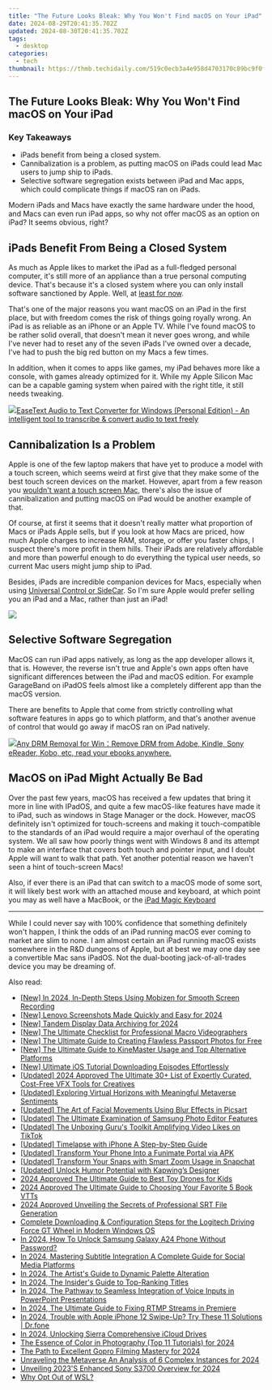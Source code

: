 ```yaml
---
title: "The Future Looks Bleak: Why You Won't Find macOS on Your iPad"
date: 2024-08-29T20:41:35.702Z
updated: 2024-08-30T20:41:35.702Z
tags:
  - desktop
categories:
  - tech
thumbnail: https://thmb.techidaily.com/519c0ecb3a4e958d4703170c89bc9f0f4e206bb0aa2219c94653cd1097dc9a0c.jpg
---
```


## The Future Looks Bleak: Why You Won't Find macOS on Your iPad

### Key Takeaways

* iPads benefit from being a closed system.
* Cannibalization is a problem, as putting macOS on iPads could lead Mac users to jump ship to iPads.
* Selective software segregation exists between iPad and Mac apps, which could complicate things if macOS ran on iPads.

 Modern iPads and Macs have exactly the same hardware under the hood, and Macs can even run iPad apps, so why not offer macOS as an option on iPad? It seems obvious, right?

##  iPads Benefit From Being a Closed System

 As much as Apple likes to market the iPad as a full-fledged personal computer, it's still more of an appliance than a true personal computing device. That's because it's a closed system where you can only install software sanctioned by Apple. Well, at [least for now](https://iphone-unlock.techidaily.com/in-2024-how-to-access-your-apple-iphone-15-when-you-forget-the-passcode-drfone-by-drfone-ios/).

 That's one of the major reasons you want macOS on an iPad in the first place, but with freedom comes the risk of things going royally wrong. An iPad is as reliable as an iPhone or an Apple TV. While I've found macOS to be rather solid overall, that doesn't mean it never goes wrong, and while I've never had to reset any of the seven iPads I've owned over a decade, I've had to push the big red button on my Macs a few times.

 In addition, when it comes to apps like games, my iPad behaves more like a console, with games already optimized for it. While my Apple Silicon Mac can be a capable gaming system when paired with the right title, it still needs tweaking.

<!-- affiliate ads begin -->
<a href="https://secure.2checkout.com/order/checkout.php?PRODS=40203538&QTY=1&AFFILIATE=108875&CART=1"><img src="https://secure.avangate.com/images/merchant/cc4b82e826b52ec41c810301548e8f48/products/audio-to-text-transcription-software.png" border="0">EaseText Audio to Text Converter for Windows (Personal Edition) - An intelligent tool to transcribe & convert audio to text freely </a>
<!-- affiliate ads end -->
##  Cannibalization Is a Problem

 Apple is one of the few laptop makers that have yet to produce a model with a touch screen, which seems weird at first give that they make some of the best touch screen devices on the market. However, apart from a few reason you [wouldn't want a touch screen Mac](https://facebook-videos.techidaily.com/faceless-watchers-of-fb-flashbacks/), there's also the issue of cannibalization and putting macOS on iPad would be another example of that.

 Of course, at first it seems that it doesn't really matter what proportion of Macs or iPads Apple sells, but if you look at how Macs are priced, how much Apple charges to increase RAM, storage, or offer you faster chips, I suspect there's more profit in them hills. Their iPads are relatively affordable and more than powerful enough to do everything the typical user needs, so current Mac users might jump ship to iPad.

 Besides, iPads are incredible companion devices for Macs, especially when using [Universal Control or SideCar](https://hardware-updates.techidaily.com/get-your-logitech-hd-webcam-c270-driver-for-latest-windows-versions/). So I'm sure Apple would prefer selling you an iPad and a Mac, rather than just an iPad!

<!-- affiliate ads begin -->
<a href="https://store.iobit.com/order/checkout.php?PRODS=1468905&QTY=1&AFFILIATE=108875&CART=1"><img src="https://secure.avangate.com/images/merchant/184260348236f9554fe9375772ff966e/ascscan_728x90.png" border="0"></a>
<!-- affiliate ads end -->
##  Selective Software Segregation

 MacOS can run iPad apps natively, as long as the app developer allows it, that is. However, the reverse isn't true and Apple's own apps often have significant differences between the iPad and macOS edition. For example GarageBand on iPadOS feels almost like a completely different app than the macOS version.

 There are benefits to Apple that come from strictly controlling what software features in apps go to which platform, and that's another avenue of control that would go away if macOS ran on iPad natively.

<!-- affiliate ads begin -->
<a href="https://secure.2checkout.com/order/checkout.php?PRODS=4600113&QTY=1&AFFILIATE=108875&CART=1"><img src="https://www.epubor.com/images/drm-removal-feature2.png" border="0">Any DRM Removal for Win：Remove DRM from Adobe, Kindle, Sony eReader, Kobo, etc, read your ebooks anywhere.</a>
<!-- affiliate ads end -->
##  MacOS on iPad Might Actually Be Bad

 Over the past few years, macOS has received a few updates that bring it more in line with IPadOS, and quite a few macOS-like features have made it to iPad, such as windows in Stage Manager or the dock. However, macOS definitely isn't optimized for touch-screens and making it touch-compatible to the standards of an iPad would require a major overhaul of the operating system. We all saw how poorly things went with Windows 8 and its attempt to make an interface that covers both touch and pointer input, and I doubt Apple will want to walk that path. Yet another potential reason we haven't seen a hint of touch-screen Macs!

 Also, if ever there is an iPad that can switch to a macOS mode of some sort, it will likely best work with an attached mouse and keyboard, at which point you may as well have a MacBook, or the [iPad Magic Keyboard](https://www.amazon.com/Apple-Magic-Keyboard-iPad-Pro-12-9-inch/dp/B09322LR1R/?tag=hotoge-20&ascsubtag=UUhtgUeUpU2002608&asc%5Frefurl=https%3A%2F%2Fwww.howtogeek.com%2Fits-time-to-give-up-hope-of-ever-seeing-macos-on-the-ipad%2F&asc%5Fcampaign=Evergreen) 

---

 While I could never say with 100% confidence that something definitely won't happen, I think the odds of an iPad running macOS ever coming to market are slim to none. I am almost certain an iPad running macOS exists somewhere in the R&D dungeons of Apple, but at best we may one day see a convertible Mac sans iPadOS. Not the dual-booting jack-of-all-trades device you may be dreaming of.

<ins class="adsbygoogle"
     style="display:block"
     data-ad-format="autorelaxed"
     data-ad-client="ca-pub-7571918770474297"
     data-ad-slot="1223367746"></ins>



<ins class="adsbygoogle"
     style="display:block"
     data-ad-client="ca-pub-7571918770474297"
     data-ad-slot="8358498916"
     data-ad-format="auto"
     data-full-width-responsive="true"></ins>

<span class="atpl-alsoreadstyle">Also read:</span>
<div><ul>
<li><a href="https://screen-video-capture.techidaily.com/new-in-2024-in-depth-steps-using-mobizen-for-smooth-screen-recording/"><u>[New] In 2024, In-Depth Steps  Using Mobizen for Smooth Screen Recording</u></a></li>
<li><a href="https://remote-screen-capture.techidaily.com/new-lenovo-screenshots-made-quickly-and-easy-for-2024/"><u>[New] Lenovo Screenshots Made Quickly and Easy for 2024</u></a></li>
<li><a href="https://digital-screen-recording.techidaily.com/new-tandem-display-data-archiving-for-2024/"><u>[New] Tandem Display Data Archiving for 2024</u></a></li>
<li><a href="https://some-skills.techidaily.com/new-the-ultimate-checklist-for-professional-macro-videographers/"><u>[New] The Ultimate Checklist for Professional Macro Videographers</u></a></li>
<li><a href="https://some-skills.techidaily.com/new-the-ultimate-guide-to-creating-flawless-passport-photos-for-free/"><u>[New] The Ultimate Guide to Creating Flawless Passport Photos for Free</u></a></li>
<li><a href="https://some-skills.techidaily.com/new-the-ultimate-guide-to-kinemaster-usage-and-top-alternative-platforms/"><u>[New] The Ultimate Guide to KineMaster Usage and Top Alternative Platforms</u></a></li>
<li><a href="https://some-skills.techidaily.com/new-ultimate-ios-tutorial-downloading-episodes-effortlessly/"><u>[New] Ultimate iOS Tutorial  Downloading Episodes Effortlessly</u></a></li>
<li><a href="https://article-tips.techidaily.com/updated-2024-approved-the-ultimate-30plus-list-of-expertly-curated-cost-free-vfx-tools-for-creatives/"><u>[Updated] 2024 Approved  The Ultimate 30+ List of Expertly Curated, Cost-Free VFX Tools for Creatives</u></a></li>
<li><a href="https://fox-access.techidaily.com/updated-exploring-virtual-horizons-with-meaningful-metaverse-sentiments/"><u>[Updated] Exploring Virtual Horizons with Meaningful Metaverse Sentiments</u></a></li>
<li><a href="https://some-skills.techidaily.com/updated-the-art-of-facial-movements-using-blur-effects-in-picsart/"><u>[Updated] The Art of Facial Movements  Using Blur Effects in Picsart</u></a></li>
<li><a href="https://some-skills.techidaily.com/updated-the-ultimate-examination-of-samsung-photo-editor-features/"><u>[Updated] The Ultimate Examination of Samsung Photo Editor Features</u></a></li>
<li><a href="https://some-skills.techidaily.com/updated-the-unboxing-gurus-toolkit-amplifying-video-likes-on-tiktok/"><u>[Updated] The Unboxing Guru's Toolkit  Amplifying Video Likes on TikTok</u></a></li>
<li><a href="https://some-skills.techidaily.com/updated-timelapse-with-iphone-a-step-by-step-guide/"><u>[Updated] Timelapse with iPhone  A Step-by-Step Guide</u></a></li>
<li><a href="https://some-skills.techidaily.com/updated-transform-your-phone-into-a-funimate-portal-via-apk/"><u>[Updated] Transform Your Phone Into a Funimate Portal via APK</u></a></li>
<li><a href="https://some-skills.techidaily.com/updated-transform-your-snaps-with-smart-zoom-usage-in-snapchat/"><u>[Updated] Transform Your Snaps with Smart Zoom Usage in Snapchat</u></a></li>
<li><a href="https://some-skills.techidaily.com/updated-unlock-humor-potential-with-kapwings-designer/"><u>[Updated] Unlock Humor Potential with Kapwing’s Designer</u></a></li>
<li><a href="https://some-skills.techidaily.com/2024-approved-the-ultimate-guide-to-best-toy-drones-for-kids/"><u>2024 Approved  The Ultimate Guide to Best Toy Drones for Kids</u></a></li>
<li><a href="https://some-skills.techidaily.com/2024-approved-the-ultimate-guide-to-choosing-your-favorite-5-book-vtts/"><u>2024 Approved  The Ultimate Guide to Choosing Your Favorite 5 Book VTTs</u></a></li>
<li><a href="https://some-skills.techidaily.com/2024-approved-unveiling-the-secrets-of-professional-srt-file-generation/"><u>2024 Approved  Unveiling the Secrets of Professional SRT File Generation</u></a></li>
<li><a href="https://win-amazing.techidaily.com/complete-downloading-and-configuration-steps-for-the-logitech-driving-force-gt-wheel-in-modern-windows-os/"><u>Complete Downloading & Configuration Steps for the Logitech Driving Force GT Wheel in Modern Windows OS</u></a></li>
<li><a href="https://android-unlock.techidaily.com/in-2024-how-to-unlock-samsung-galaxy-a24-phone-without-password-by-drfone-android/"><u>In 2024, How To Unlock Samsung Galaxy A24 Phone Without Password?</u></a></li>
<li><a href="https://extra-support.techidaily.com/in-2024-mastering-subtitle-integration-a-complete-guide-for-social-media-platforms/"><u>In 2024, Mastering Subtitle Integration  A Complete Guide for Social Media Platforms</u></a></li>
<li><a href="https://some-skills.techidaily.com/in-2024-the-artists-guide-to-dynamic-palette-alteration/"><u>In 2024, The Artist's Guide to Dynamic Palette Alteration</u></a></li>
<li><a href="https://some-skills.techidaily.com/in-2024-the-insiders-guide-to-top-ranking-titles/"><u>In 2024, The Insider's Guide to Top-Ranking Titles</u></a></li>
<li><a href="https://some-skills.techidaily.com/in-2024-the-pathway-to-seamless-integration-of-voice-inputs-in-powerpoint-presentations/"><u>In 2024, The Pathway to Seamless Integration of Voice Inputs in PowerPoint Presentations</u></a></li>
<li><a href="https://some-skills.techidaily.com/in-2024-the-ultimate-guide-to-fixing-rtmp-streams-in-premiere/"><u>In 2024, The Ultimate Guide to Fixing RTMP Streams in Premiere</u></a></li>
<li><a href="https://iphone-unlock.techidaily.com/in-2024-trouble-with-apple-iphone-12-swipe-up-try-these-11-solutions-drfone-by-drfone-ios/"><u>In 2024, Trouble with Apple iPhone 12 Swipe-Up? Try These 11 Solutions | Dr.fone</u></a></li>
<li><a href="https://some-skills.techidaily.com/in-2024-unlocking-sierra-comprehensive-icloud-drives/"><u>In 2024, Unlocking Sierra  Comprehensive iCloud Drives</u></a></li>
<li><a href="https://some-skills.techidaily.com/the-essence-of-color-in-photography-top-11-tutorials-for-2024/"><u>The Essence of Color in Photography (Top 11 Tutorials) for 2024</u></a></li>
<li><a href="https://some-skills.techidaily.com/the-path-to-excellent-gopro-filming-mastery-for-2024/"><u>The Path to Excellent Gopro Filming Mastery for 2024</u></a></li>
<li><a href="https://some-skills.techidaily.com/unraveling-the-metaverse-an-analysis-of-6-complex-instances-for-2024/"><u>Unraveling the Metaverse  An Analysis of 6 Complex Instances for 2024</u></a></li>
<li><a href="https://some-skills.techidaily.com/unveiling-2023s-enhanced-sony-s3700-overview-for-2024/"><u>Unveiling 2023'S Enhanced Sony S3700 Overview for 2024</u></a></li>
<li><a href="https://windows11.techidaily.com/why-opt-out-of-wsl/"><u>Why Opt Out of WSL?</u></a></li>
</ul></div>
